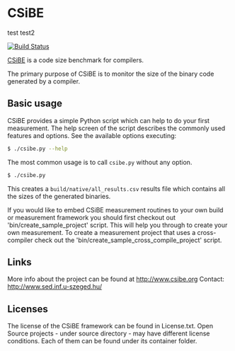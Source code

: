 # CSiBE

test
test2

[![Build Status](https://travis-ci.org/szeged/csibe.svg?branch=master)](https://travis-ci.org/szeged/csibe)

[CSiBE](http://www.csibe.org) is a code size benchmark for compilers.

The primary purpose of CSiBE is to monitor the size of the binary code generated by a compiler.

## Basic usage

CSiBE provides a simple Python script which can help to do your first measurement. The help screen of the script describes the commonly used features and options. See the available options executing:
```bash
$ ./csibe.py --help
```

The most common usage is to call ```csibe.py``` without any option.
```bash
$ ./csibe.py
```
This creates a ```build/native/all_results.csv``` results file which contains all the sizes of the generated binaries.

If you would like to embed CSiBE measurement routines to your own build or measurement framework you should first checkout out 'bin/create_sample_project' script. This will help you through to create your own measurement. To create a measurement project that uses a cross-compiler check out the 'bin/create_sample_cross_compile_project' script.

## Links

More info about the project can be found at http://www.csibe.org
Contact: http://www.sed.inf.u-szeged.hu/

## Licenses

The license of the CSiBE framework can be found in License.txt.
Open Source projects - under source directory - may have different license conditions. Each of them can be found under its container folder.
